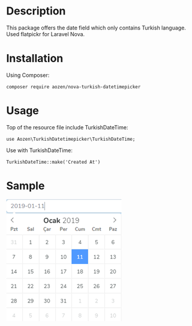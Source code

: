 # Description
This package offers the date field which only contains Turkish language. Used flatpickr for Laravel Nova.

# Installation
Using Composer:

```
composer require aozen/nova-turkish-datetimepicker
```

# Usage
Top of the resource file include TurkishDateTime:

```
use Aozen\TurkishDatetimepicker\TurkishDateTime;
```


Use with TurkishDateTime:

```
TurkishDateTime::make('Created At')
```

# Sample

![alt text](https://raw.githubusercontent.com/aozen/turkish-date/master/img/Date.png)